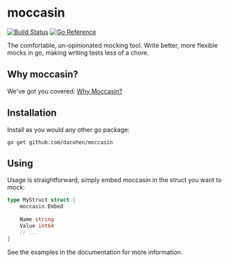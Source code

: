 # moccasin

[![Build Status][ci-badge]][ci-runs] [![Go Reference][reference-badge]][reference]

The comfortable, un-opinionated mocking tool.
Write better, more flexible mocks in go, making writing tests less of a chore.

## Why moccasin?
We've got you covered: [Why Moccasin?](docs/why_moccasin.md)

## Installation
Install as you would any other go package:
```
go get github.com/dacohen/moccasin
```

## Using
Usage is straightforward, simply embed moccasin in the struct you want to mock:

```go
type MyStruct struct {
	moccasin.Embed
	
	Name string
	Value int64
	// ...
}
```

See the examples in the documentation for more information.

[ci-badge]:            https://github.com/dacohen/moccasin/actions/workflows/test.yaml/badge.svg
[ci-runs]:             https://github.com/dacohen/moccasin/actions
[reference-badge]:     https://pkg.go.dev/badge/github.com/dacohen/moccasin.svg
[reference]:           https://pkg.go.dev/github.com/dacohen/moccasin